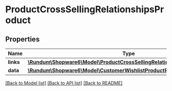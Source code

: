 # ProductCrossSellingRelationshipsProduct

## Properties
Name | Type | Description | Notes
------------ | ------------- | ------------- | -------------
**links** | [**\Rundum\Shopware6\Model\ProductCrossSellingRelationshipsProductLinks**](ProductCrossSellingRelationshipsProductLinks.md) |  | [optional] 
**data** | [**\Rundum\Shopware6\Model\CustomerWishlistProductRelationshipsProductData**](CustomerWishlistProductRelationshipsProductData.md) |  | [optional] 

[[Back to Model list]](../../README.md#documentation-for-models) [[Back to API list]](../../README.md#documentation-for-api-endpoints) [[Back to README]](../../README.md)

